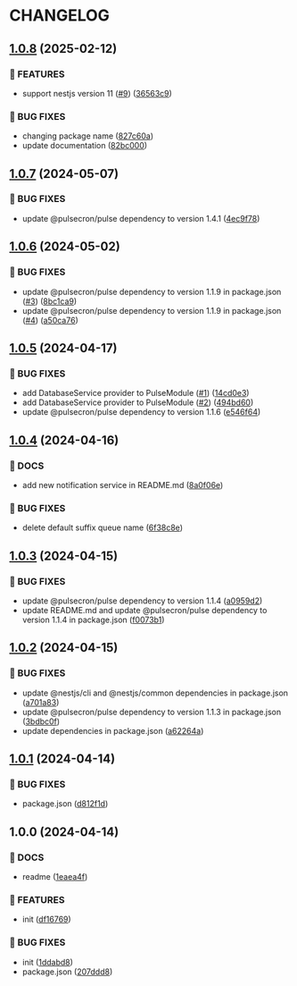 # CHANGELOG

## [1.0.8](https://github.com/cemusta/nestjs-pulse/compare/v1.0.7...v1.0.8) (2025-02-12)

### 🚀 FEATURES

* support nestjs version 11 ([#9](https://github.com/cemusta/nestjs-pulse/issues/9)) ([36563c9](https://github.com/cemusta/nestjs-pulse/commit/36563c9230a5ed005ef324a04f531db19f94477c))

### 🐛 BUG FIXES

* changing package name ([827c60a](https://github.com/cemusta/nestjs-pulse/commit/827c60a4adf1e01e50e2eea251be74fa7d0ac702))
* update documentation ([82bc000](https://github.com/cemusta/nestjs-pulse/commit/82bc000ad77f34049b0c9b3a12f667401baa5e42))

## [1.0.7](https://github.com/pulsecron/nestjs-pulse/compare/v1.0.6...v1.0.7) (2024-05-07)


### 🐛 BUG FIXES

* update @pulsecron/pulse dependency to version 1.4.1 ([4ec9f78](https://github.com/pulsecron/nestjs-pulse/commit/4ec9f78d7f789aafed2909b9e47b25a21feb3a32))

## [1.0.6](https://github.com/pulsecron/nestjs-pulse/compare/v1.0.5...v1.0.6) (2024-05-02)


### 🐛 BUG FIXES

* update @pulsecron/pulse dependency to version 1.1.9 in package.json ([#3](https://github.com/pulsecron/nestjs-pulse/issues/3)) ([8bc1ca9](https://github.com/pulsecron/nestjs-pulse/commit/8bc1ca977bf8a3dff945d32a32fa9c07c3f08574))
* update @pulsecron/pulse dependency to version 1.1.9 in package.json ([#4](https://github.com/pulsecron/nestjs-pulse/issues/4)) ([a50ca76](https://github.com/pulsecron/nestjs-pulse/commit/a50ca769f1434f33d9c924ab2dfca83c0966e9ff))

## [1.0.5](https://github.com/pulsecron/nestjs-pulse/compare/v1.0.4...v1.0.5) (2024-04-17)


### 🐛 BUG FIXES

* add DatabaseService provider to PulseModule ([#1](https://github.com/pulsecron/nestjs-pulse/issues/1)) ([14cd0e3](https://github.com/pulsecron/nestjs-pulse/commit/14cd0e307d5bc159393b0976f4f4d6f22126c79b))
* add DatabaseService provider to PulseModule ([#2](https://github.com/pulsecron/nestjs-pulse/issues/2)) ([494bd60](https://github.com/pulsecron/nestjs-pulse/commit/494bd600565ff2b0abf7054cbd98919c5d1a2316))
* update @pulsecron/pulse dependency to version 1.1.6 ([e546f64](https://github.com/pulsecron/nestjs-pulse/commit/e546f64d3d8a541c5d770cb0da8ab36b32453358))

## [1.0.4](https://github.com/pulsecron/nestjs-pulse/compare/v1.0.3...v1.0.4) (2024-04-16)


### 📝 DOCS

* add new notification service in README.md ([8a0f06e](https://github.com/pulsecron/nestjs-pulse/commit/8a0f06ef5a69bcb34ac9bccfaca06921749de786))


### 🐛 BUG FIXES

* delete default suffix queue name ([6f38c8e](https://github.com/pulsecron/nestjs-pulse/commit/6f38c8e88dcf6a54199f443e613cd2140e7e5970))

## [1.0.3](https://github.com/pulsecron/nestjs-pulse/compare/v1.0.2...v1.0.3) (2024-04-15)


### 🐛 BUG FIXES

*  update @pulsecron/pulse dependency to version 1.1.4 ([a0959d2](https://github.com/pulsecron/nestjs-pulse/commit/a0959d227f866859513b4102d050478507ee8c3c))
* update README.md and update @pulsecron/pulse dependency to version 1.1.4 in package.json ([f0073b1](https://github.com/pulsecron/nestjs-pulse/commit/f0073b1a806130741fe59361425721486209210c))

## [1.0.2](https://github.com/pulsecron/nestjs-pulse/compare/v1.0.1...v1.0.2) (2024-04-15)


### 🐛 BUG FIXES

* update @nestjs/cli and @nestjs/common dependencies in package.json ([a701a83](https://github.com/pulsecron/nestjs-pulse/commit/a701a8317f3a990dfaef571f9386362c361d6b71))
* update @pulsecron/pulse dependency to version 1.1.3 in package.json ([3bdbc0f](https://github.com/pulsecron/nestjs-pulse/commit/3bdbc0ff7ab6337d14fb38b0c327a8d42f4abc79))
* update dependencies in package.json ([a62264a](https://github.com/pulsecron/nestjs-pulse/commit/a62264a9a7b9b1f4186eb0b4948f115d944254fe))

## [1.0.1](https://github.com/pulsecron/nestjs-pulse/compare/v1.0.0...v1.0.1) (2024-04-14)


### 🐛 BUG FIXES

* package.json ([d812f1d](https://github.com/pulsecron/nestjs-pulse/commit/d812f1dd26ad1878e550d96dbf10df3ffbe61588))

## 1.0.0 (2024-04-14)


### 📝 DOCS

* readme ([1eaea4f](https://github.com/pulsecron/nestjs-pulse/commit/1eaea4f7205763820ac5739be6850f5774d44dcf))


### 🚀 FEATURES

* init ([df16769](https://github.com/pulsecron/nestjs-pulse/commit/df16769330b3dc55b7b16a0b278f7d9e7474690d))


### 🐛 BUG FIXES

* init ([1ddabd8](https://github.com/pulsecron/nestjs-pulse/commit/1ddabd8e4ad9a2a9af98f690d72a4613db9df93f))
* package.json ([207ddd8](https://github.com/pulsecron/nestjs-pulse/commit/207ddd89610de002267f7a5941305fe66aa02e93))
